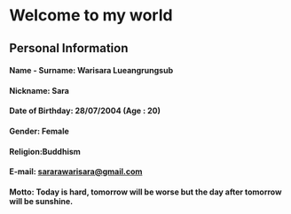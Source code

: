 # **Welcome to my world**
## **Personal Information**
#### Name - Surname: Warisara Lueangrungsub
#### Nickname: Sara
#### Date of Birthday: 28/07/2004 (Age : 20)
#### Gender: Female
#### Religion:Buddhism
#### E-mail: sararawarisara@gmail.com
#### Motto: Today is hard, tomorrow will be worse but the day after tomorrow will be sunshine.

